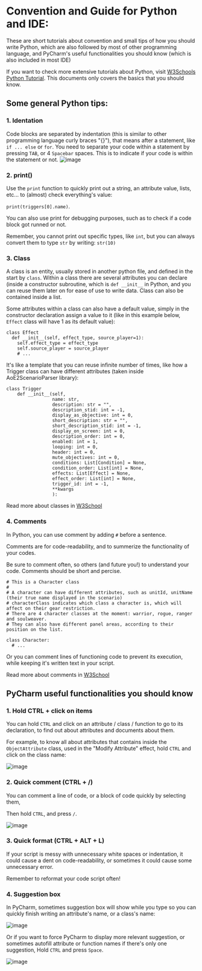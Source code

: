 # Convention and Guide for Python and IDE:
These are short tutorials about convention and small tips of how you should write Python, which are also followed by most of other programming language, and PyCharm's useful functionalities you should know (which is also included in most IDE)

If you want to check more extensive tutorials about Python, visit [W3Schools Python Tutorial](https://www.w3schools.com/python/default.asp). This documents only covers the basics that you should know.

## Some general Python tips:

### 1. Identation
Code blocks are separated by indentation (this is similar to other programming language curly braces "{}"), that means after a statement, like `if ... else` or `for`. You need to separate your code within a statement by pressing `TAB`, or 4 `Spacebar` spaces. This is to indicate if your code is within the statement or not.
![image](https://user-images.githubusercontent.com/40296674/151033526-84e0d492-0a9e-45e1-8966-21cdf53352a2.png)

### 2. print()
Use the `print` function to quickly print out a string, an attribute value, lists, etc... to (almost) check everything's value:

```print(triggers[0].name)```. 

You can also use print for debugging purposes, such as to check if a code block got runned or not.

Remember, you cannot print out specific types, like `int`, but you can always convert them to type `str` by writing: `str(10)`
### 3. Class
A class is an entity, usually stored in another python file, and defined in the start by `class`. Within a class there are several attributes you can declare (inside a constructor subroutine, which is `def __init__` in Python, and you can reuse them later on for ease of use to write data. Class can also be contained inside a list.

Some attributes within a class can also have a default value, simply in the constructor declaration assign a value to it (like in this example below, `Effect` class will have 1 as its default value):

```
class Effect
  def __init__(self, effect_type, source_player=1):
    self.effect_type = effect_type
    self.source_player = source_player
    # ...
```

It's like a template that you can reuse infinite number of times, like how a Trigger class can have different attributes (taken inside AoE2ScenarioParser library):

```
class Trigger
    def __init__(self,
                 name: str,
                 description: str = "",
                 description_stid: int = -1,
                 display_as_objective: int = 0,
                 short_description: str = "",
                 short_description_stid: int = -1,
                 display_on_screen: int = 0,
                 description_order: int = 0,
                 enabled: int = 1,
                 looping: int = 0,
                 header: int = 0,
                 mute_objectives: int = 0,
                 conditions: List[Condition] = None,
                 condition_order: List[int] = None,
                 effects: List[Effect] = None,
                 effect_order: List[int] = None,
                 trigger_id: int = -1,
                 **kwargs
                 ):
```

Read more about classes in [W3School](https://www.w3schools.com/python/python_classes.asp)

### 4. Comments
In Python, you can use comment by adding `#` before a sentence.

Comments are for code-readability, and to summerize the functionality of your codes.

Be sure to comment often, so others (and future you!) to understand your code. Comments should be short and percise.

```
# This is a Character class
#
# A character can have different attributes, such as unitId, unitName (their true name displayed in the scenario)
# characterClass indicates which class a character is, which will affect on their gear restriction.
# There are 4 character classes at the moment: warrior, rogue, ranger and soulweaver.
# They can also have different panel areas, according to their position on the list.

class Character:
  # ...
```

Or you can comment lines of functioning code to prevent its execution, while keeping it's written text in your script.

Read more about comments in [W3School](https://www.w3schools.com/python/python_comments.asp)

## PyCharm useful functionalities you should know

### 1. Hold CTRL + click on items
You can hold `CTRL` and click on an attribute / class / function to go to its declaration, to find out about attributes and documents about them.

For example, to know all about attributes that contains inside the `ObjectAttribute` class, used in the "Modify Attribute" effect, hold `CTRL` and click on the class name:

![image](https://user-images.githubusercontent.com/40296674/151027885-4b79738b-dda7-4df5-bb87-3a9df59a5785.png)

### 2. Quick comment (CTRL + /)
You can comment a line of code, or a block of code quickly by selecting them,

Then hold `CTRL`, and press `/`.

![image](https://user-images.githubusercontent.com/40296674/151028180-2641477a-885f-4cca-bb4c-924238494cb4.png)

### 3. Quick format (CTRL + ALT + L)
If your script is messy with unnecessary white spaces or indentation, it could cause a dent on code-readability, or sometimes it could cause some unnecessary error.

Remember to reformat your code script often!

### 4. Suggestion box
In PyCharm, sometimes suggestion box will show while you type so you can quickly finish writing an attribute's name, or a class's name:

![image](https://user-images.githubusercontent.com/40296674/151034118-88bb414e-8053-466b-b632-26407513b959.png)

Or if you want to force PyCharm to display more relevant suggestion, or sometimes autofill attribute or function names if there's only one suggestion, Hold `CTRL` and press `Space`.

![image](https://user-images.githubusercontent.com/40296674/151034604-3b0a3c65-1513-41fc-adc8-7e568cb2085f.png)



